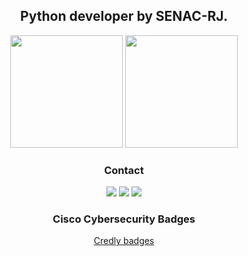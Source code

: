 ## <div align="center">Python developer by SENAC-RJ.
</div>
<div align="center">
    <img height="180em" src="https://github-readme-stats.vercel.app/api?username=Alephmihaelis&show_icons=true&theme=github_dark&include_all_commits=true&count_private=true"/>
    <img height="180em" src="https://github-readme-stats.vercel.app/api/top-langs/?username=Alephmihaelis&layout=compact&langs_count=7&theme=github_dark"/>
</div>

<div align="center">
<h3>Contact</h3>
      <a href="mailto:amsevero@outlook.com" target="_blank"><img src="https://img.shields.io/badge/Email-%23333?style=for-the-badge&logo=gmail&logoColor=black" target="_blank"></a>
      <a href="https://api.whatsapp.com/send?phone=5562983384847" target="_blank"><img src="https://img.shields.io/badge/WhatsApp-25D366?style=for-the-badge&logo=whatsapp&logoColor=white"></a>
    <a href="https://stackoverflow.com/users/28759365/%c3%81lefe-mihael" target="_blank"><img src="https://img.shields.io/badge/StackOverflow-FE7A16?style=for-the-badge&logo=stack-overflow&logoColor=white"></a>
</div>

<div align="center">
<h3>Cisco Cybersecurity Badges</h3>
<a href="https://www.credly.com/users/alefe-feio" target="_blank">Credly badges</a>
</div>
